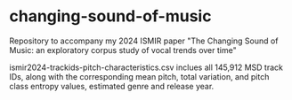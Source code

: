 # changing-sound-of-music
Repository to accompany my 2024 ISMIR paper "The Changing Sound of Music: an exploratory corpus study of vocal trends over time"

ismir2024-trackids-pitch-characteristics.csv inclues all 145,912 MSD track IDs, along with the corresponding mean pitch, total variation, and pitch class entropy values, estimated genre and release year. 

